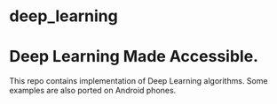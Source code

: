 # deep_learning
# Deep Learning Made Accessible.
This repo contains implementation of Deep Learning algorithms.
Some examples are also ported on Android phones. 